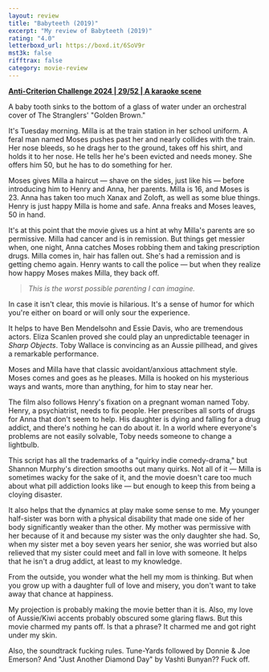 ```yaml
---
layout: review
title: "Babyteeth (2019)"
excerpt: "My review of Babyteeth (2019)"
rating: "4.0"
letterboxd_url: https://boxd.it/6SoV9r
mst3k: false
rifftrax: false
category: movie-review
---
```


<b><a href="https://boxd.it/qBmUY/detail" title="Anti-Criterion Challenge 2024 | 29/52 | A karaoke scene">Anti-Criterion Challenge 2024 | 29/52 | A karaoke scene</a></b>

A baby tooth sinks to the bottom of a glass of water under an orchestral cover of The Stranglers' "Golden Brown."

It's Tuesday morning. Milla is at the train station in her school uniform. A feral man named Moses pushes past her and nearly collides with the train. Her nose bleeds, so he drags her to the ground, takes off his shirt, and holds it to her nose. He tells her he's been evicted and needs money. She offers him 50, but he has to do something for her.

Moses gives Milla a haircut — shave on the sides, just like his — before introducing him to Henry and Anna, her parents. Milla is 16, and Moses is 23. Anna has taken too much Xanax and Zoloft, as well as some blue things. Henry is just happy Milla is home and safe. Anna freaks and Moses leaves, 50 in hand.

It's at this point that the movie gives us a hint at why Milla's parents are so permissive. Milla had cancer and is in remission. But things get messier when, one night, Anna catches Moses robbing them and taking prescription drugs. Milla comes in, hair has fallen out. She's had a remission and is getting chemo again. Henry wants to call the police — but when they realize how happy Moses makes Milla, they back off.

<blockquote><i>This is the worst possible parenting I can imagine.</i></blockquote>
In case it isn't clear, this movie is hilarious. It's a sense of humor for which you're either on board or will only sour the experience.

It helps to have Ben Mendelsohn and Essie Davis, who are tremendous actors. Eliza Scanlen proved she could play an unpredictable teenager in <i>Sharp Objects</i>. Toby Wallace is convincing as an Aussie pillhead, and gives a remarkable performance.

Moses and Milla have that classic avoidant/anxious attachment style. Moses comes and goes as he pleases. Milla is hooked on his mysterious ways and wants, more than anything, for him to stay near her.

The film also follows Henry's fixation on a pregnant woman named Toby. Henry, a psychiatrist, needs to fix people. Her prescribes all sorts of drugs for Anna that don't seem to help. His daughter is dying and falling for a drug addict, and there's nothing he can do about it. In a world where everyone's problems are not easily solvable, Toby needs someone to change a lightbulb.

This script has all the trademarks of a "quirky indie comedy-drama," but Shannon Murphy's direction smooths out many quirks. Not all of it — Milla is sometimes wacky for the sake of it, and the movie doesn't care too much about what pill addiction looks like — but enough to keep this from being a cloying disaster.

It also helps that the dynamics at play make some sense to me. My younger half-sister was born with a physical disability that made one side of her body significantly weaker than the other. My mother was permissive with her because of it and because my sister was the only daughter she had. So, when my sister met a boy seven years her senior, she was worried but also relieved that my sister could meet and fall in love with someone. It helps that he isn't a drug addict, at least to my knowledge.

From the outside, you wonder what the hell my mom is thinking. But when you grow up with a daughter full of love and misery, you don't want to take away that chance at happiness.

My projection is probably making the movie better than it is. Also, my love of Aussie/Kiwi accents probably obscured some glaring flaws. But this movie charmed my pants off. Is that a phrase? It charmed me and got right under my skin.

Also, the soundtrack fucking rules. Tune-Yards followed by Donnie & Joe Emerson? And "Just Another Diamond Day" by Vashti Bunyan?? Fuck off.
